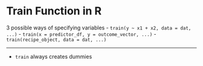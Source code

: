 # Train Function in R

3 possible ways of specifying variables
	- `train(y ~ x1 + x2, data = dat, ...)`
	- `train(x = predictor_df, y = outcome_vector, ...)`
	- `train(recipe_object, data = dat, ...)`

---

- `train` always creates dummies